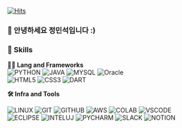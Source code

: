 <!-- Header -->

[![Hits](https://hits.seeyoufarm.com/api/count/incr/badge.svg?url=https%3A%2F%2Fgithub.com%2F______&count_bg=%2379C83D&title_bg=%23555555&icon=&icon_color=%23E7E7E7&title=hits&edge_flat=false)](https://hits.seeyoufarm.com)

### 🙇 안녕하세요 정민석입니다  :)<br>

<!-- Body -->

### 🦾 Skills
**🧑‍💻 Lang and Frameworks**<br>
![PYTHON](https://img.shields.io/badge/python-3776AB.svg?&style=for-the-badge&logo=python&logoColor=white)
![JAVA](https://img.shields.io/badge/java-438421.svg?&style=for-the-badge&logo=openjdk&logoColor=black)
![MYSQL](https://img.shields.io/badge/mysql-4479A1.svg?&style=for-the-badge&logo=mysql&logoColor=white)
![Oracle](https://img.shields.io/badge/oracle-2982f3.svg?&style=for-the-badge&logo=oracle&logoColor=white)<br>
![HTML5](https://img.shields.io/badge/html5-E34F26.svg?&style=for-the-badge&logo=html5&logoColor=white)
![CSS3](https://img.shields.io/badge/css3-1572B6.svg?&style=for-the-badge&logo=css3&logoColor=white)
![DART](https://img.shields.io/badge/dart-683991?style=for-the-badge&logo=dart&logoColor=white)


**🛠️ Infra and Tools**

![LINUX](https://img.shields.io/badge/linux-FCC624.svg?&style=for-the-badge&logo=linux&logoColor=white)
![GIT](https://img.shields.io/badge/git-F05032.svg?&style=for-the-badge&logo=git&logoColor=white)
![GITHUB](https://img.shields.io/badge/github-181717.svg?&style=for-the-badge&logo=github&logoColor=white)
![AWS](https://img.shields.io/badge/aws-232F3E.svg?&style=for-the-badge&logo=amazonaws&logoColor=white)
![COLAB](https://img.shields.io/badge/colab-F9AB00.svg?&style=for-the-badge&logo=googlecolab&logoColor=white)
![VSCODE](https://img.shields.io/badge/vscode-007ACC.svg?&style=for-the-badge&logo=visualstudiocode&logoColor=white)<br>
![ECLIPSE](https://img.shields.io/badge/eclipse-2C2255.svg?&style=for-the-badge&logo=eclipseide&logoColor=white)
![INTELUJ](https://img.shields.io/badge/intellij-000000.svg?&style=for-the-badge&logo=intellijidea&logoColor=white)
![PYCHARM](https://img.shields.io/badge/pycharm-000000.svg?&style=for-the-badge&logo=pycharm&logoColor=white)
![SLACK](https://img.shields.io/badge/slack-4A154B.svg?&style=for-the-badge&logo=slack&logoColor=white)
![NOTION](https://img.shields.io/badge/notion-000000.svg?&style=for-the-badge&logo=notion&logoColor=white)

